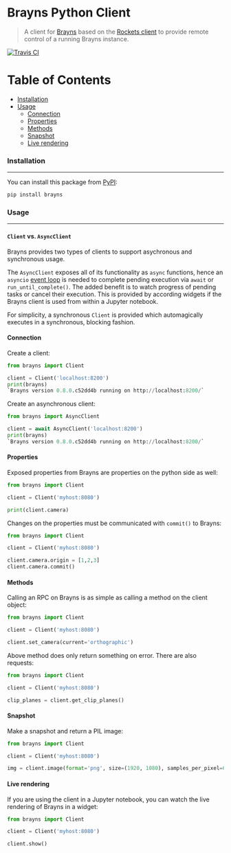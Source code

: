 # Brayns Python Client

> A client for [Brayns](../README.md) based on the [Rockets client](https://github.com/BlueBrain/Rockets/blob/master/python/README.md) to provide remote control of a running Brayns instance.

[![Travis CI](https://img.shields.io/travis/BlueBrain/Brayns/master.svg?style=flat-square)](https://travis-ci.org/BlueBrain/Brayns)


# Table of Contents

* [Installation](#installation)
* [Usage](#usage)
    * [Connection](#connection)
    * [Properties](#properties)
    * [Methods](#methods)
    * [Snapshot](#snapshot)
    * [Live rendering](#live)


### Installation
----------------
You can install this package from [PyPI](https://pypi.org/):
```bash
pip install brayns
```

### Usage
---------

#### `Client` vs. `AsyncClient`
Brayns provides two types of clients to support asychronous and synchronous usage.

The `AsyncClient` exposes all of its functionality as `async` functions, hence an `asyncio`
[event loop](https://docs.python.org/3/library/asyncio-eventloop.html) is needed to complete pending
execution via `await` or `run_until_complete()`. The added benefit is to watch progress of pending
tasks or cancel their execution. This is provided by according widgets if the Brayns client is used
from within a Jupyter notebook.

For simplicity, a synchronous `Client` is provided which automagically executes in a synchronous,
blocking fashion.

#### Connection
Create a client:
```py
from brayns import Client

client = Client('localhost:8200')
print(brayns)
`Brayns version 0.8.0.c52dd4b running on http://localhost:8200/`
```

Create an asynchronous client:
```py
from brayns import AsyncClient

client = await AsyncClient('localhost:8200')
print(brayns)
`Brayns version 0.8.0.c52dd4b running on http://localhost:8200/`
```


#### Properties
Exposed properties from Brayns are properties on the python side as well:
```py
from brayns import Client

client = Client('myhost:8080')

print(client.camera)
```

Changes on the properties must be communicated with `commit()` to Brayns:
```py
from brayns import Client

client = Client('myhost:8080')

client.camera.origin = [1,2,3]
client.camera.commit()
```


#### Methods
Calling an RPC on Brayns is as simple as calling a method on the client object:
```py
from brayns import Client

client = Client('myhost:8080')

client.set_camera(current='orthographic')
```

Above method does only return something on error. There are also requests:
```py
from brayns import Client

client = Client('myhost:8080')

clip_planes = client.get_clip_planes()
```


#### Snapshot
Make a snapshot and return a PIL image:
```py
from brayns import Client

client = Client('myhost:8080')

img = client.image(format='png', size=(1920, 1080), samples_per_pixel=64)
```

#### Live rendering
If you are using the client in a Jupyter notebook, you can watch the live rendering of Brayns in a widget:
```py
from brayns import Client

client = Client('myhost:8080')

client.show()
```
